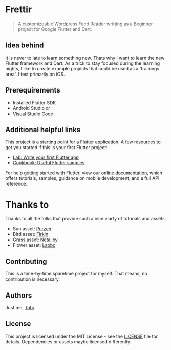 # Frettir

> A customizeable Wordpress Feed Reader writting as a Beginner project for Google Flutter and Dart.

## Idea behind
It is never to late to learn something new. 
Thats why I want to learn the new Flutter framework and Dart. As a trick to stay focused during the learning nights, I like to create example projects that could be used as a 'trainings area'. I test primarily on iOS.

## Prerequirements
- Installed Flutter SDK
- Android Studio *or*
- Visual Studio Code

## Additional helpful links
This project is a starting point for a Flutter application.
A few resources to get you started if this is your first Flutter project:

- [Lab: Write your first Flutter app](https://flutter.io/docs/get-started/codelab)
- [Cookbook: Useful Flutter samples](https://flutter.io/docs/cookbook)

For help getting started with Flutter, view our 
[online documentation](https://flutter.io/docs), which offers tutorials, 
samples, guidance on mobile development, and a full API reference.

# Thanks to
Thanks to all the folks that provide such a nice viarty of tutorials and assets.
- Sun asset: [Purzen](https://openclipart.org/detail/176488/sun)
- Bird asset: [Firkin](https://openclipart.org/detail/239740/flying-bird-22-frame-5)
- Grass asset: [Netalloy](https://openclipart.org/detail/84037/grass)
- Flower asset: [Laobc](https://openclipart.org/detail/61459/simple-flower)

## Contributing

This is a time-by-time sparetime project for myself. That means, no contribution is necessary.

## Authors

Just me, [Tobi]([https://tscholze.github.io).

## License

This project is licensed under the MIT License - see the [LICENSE](LICENSE.md) file for details.
Dependencies or assets maybe licensed differently.
